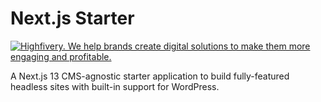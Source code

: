 # Next.js Starter

[![Highfivery. We help brands create digital solutions to make them more engaging and profitable.](https://dashboard.highfivery.com/wp-content/uploads/2022/11/banner.webp)](https://www.highfivery.com/contact)

A Next.js 13 CMS-agnostic starter application to build fully-featured headless sites with built-in support for WordPress.
